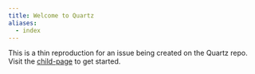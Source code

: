 ```yaml
---
title: Welcome to Quartz
aliases:
  - index
---
```


This is a thin reproduction for an issue being created on the Quartz repo. Visit the [child-page](demo/child-page.md) to get started.